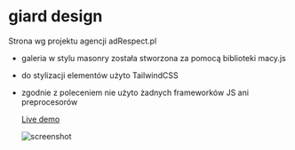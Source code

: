 # giard design

Strona wg projektu agencji adRespect.pl

- galeria w stylu masonry została stworzona za pomocą biblioteki macy.js
- do stylizacji elementów użyto TailwindCSS
- zgodnie z poleceniem nie użyto żadnych frameworków JS ani preprocesorów

  [Live demo](https://aleksandramotor.github.io/zadanie_rekrutacyjne_2023/)

  ![screenshot](https://github.com/AleksandraMotor/zadanie_rekrutacyjne_2023/assets/80909471/3920b5b6-2b18-4a7e-b992-d98c375d156d)
